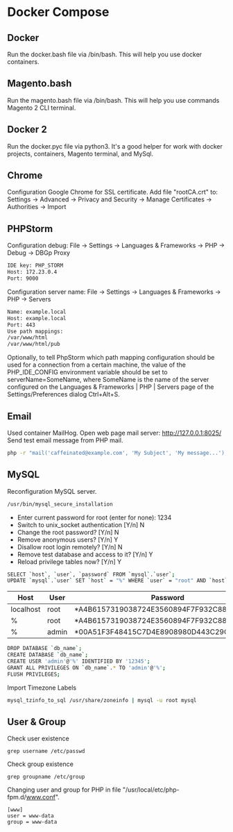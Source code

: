 # Docker Compose

## Docker
Run the docker.bash file via /bin/bash.
This will help you use docker containers.

## Magento.bash
Run the magento.bash file via /bin/bash.
This will help you use commands Magento 2 CLI terminal.

## Docker 2
Run the docker.pyc file via python3.
It's a good helper for work with docker projects, containers, Magento terminal, and MySql.

## Chrome
Configuration Google Chrome for SSL certificate.
Add file "rootCA.crt" to: Settings -> Advanced -> Privacy and Security -> Manage Certificates -> Authorities -> Import

## PHPStorm
Configuration debug: File -> Settings -> Languages & Frameworks -> PHP -> Debug -> DBGp Proxy
```sh
IDE key: PHP_STORM
Host: 172.23.0.4
Port: 9000
```
Configuration server name: File -> Settings -> Languages & Frameworks -> PHP -> Servers
```sh
Name: example.local
Host: example.local
Port: 443
Use path mappings:
/var/www/html
/var/www/html/pub
```
Optionally, to tell PhpStorm which path mapping configuration should be used for a connection from a certain machine, the value of the PHP_IDE_CONFIG environment variable should be set to serverName=SomeName, where SomeName is the name of the server configured on the Languages & Frameworks | PHP | Servers page of the Settings/Preferences dialog Ctrl+Alt+S.

## Email
Used container MailHog. Open web page mail server: http://127.0.0.1:8025/
Send test email message from PHP mail.
```sh
php -r "mail('caffeinated@example.com', 'My Subject', 'My message...');"
```

## MySQL
Reconfiguration MySQL server.
```sh
/usr/bin/mysql_secure_installation
```
  - Enter current password for root (enter for none): 1234
  - Switch to unix_socket authentication [Y/n]        N
  - Change the root password? [Y/n]                   N
  - Remove anonymous users? [Y/n]                     Y
  - Disallow root login remotely? [Y/n]               N
  - Remove test database and access to it? [Y/n]      Y
  - Reload privilege tables now? [Y/n]                Y
```sh
SELECT `host`, `user`, `password` FROM `mysql`.`user`;
UPDATE `mysql`.`user` SET `host` = "%" WHERE `user` = "root" AND `host` = "127.0.0.1";
```
| Host      | User  | Password                                  |
|-----------|-------|-------------------------------------------|
| localhost | root  | *A4B6157319038724E3560894F7F932C8886EBFCF |
| %         | root  | *A4B6157319038724E3560894F7F932C8886EBFCF |
| %         | admin | *00A51F3F48415C7D4E8908980D443C29C69B60C9 |
```sh
DROP DATABASE `db_name`;
CREATE DATABASE `db_name`;
CREATE USER 'admin'@'%' IDENTIFIED BY '12345';
GRANT ALL PRIVILEGES ON `db_name`.* TO 'admin'@'%';
FLUSH PRIVILEGES;
```
Import Timezone Labels
```sh
mysql_tzinfo_to_sql /usr/share/zoneinfo | mysql -u root mysql
```

## User & Group
Check user existence
```
grep username /etc/passwd
```
Check group existence
```
grep groupname /etc/group
```
Changing user and group for PHP in file "/usr/local/etc/php-fpm.d/www.conf".
```
[www]
user = www-data
group = www-data
```
